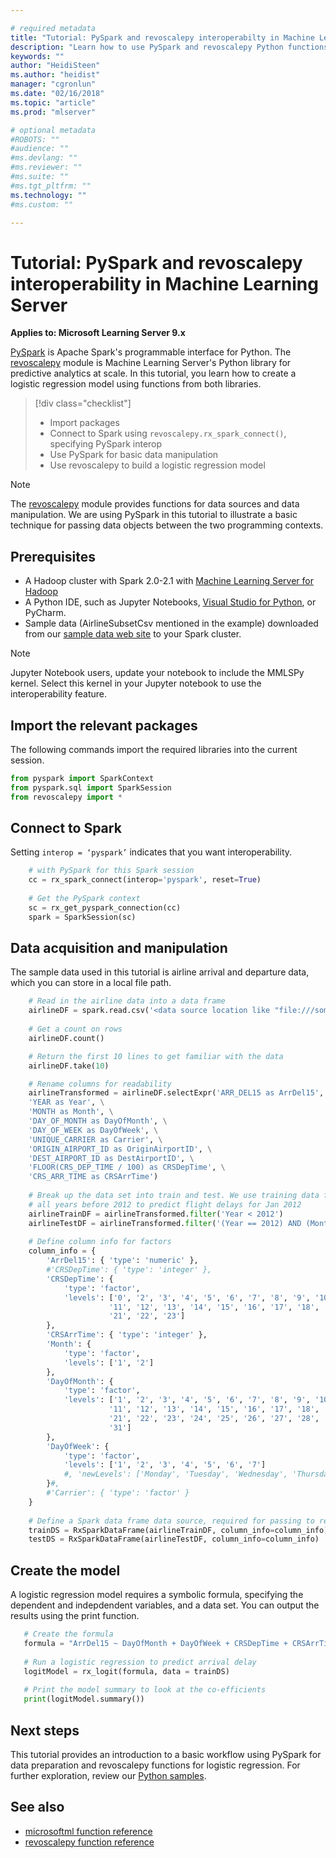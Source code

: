 ```yaml
---

# required metadata
title: "Tutorial: PySpark and revoscalepy interoperabilty in Machine Learning Server  "
description: "Learn how to use PySpark and revoscalepy Python functions in Spark applications in Hadoop clusters having Machine Learning Server."
keywords: ""
author: "HeidiSteen"
ms.author: "heidist"
manager: "cgronlun"
ms.date: "02/16/2018"
ms.topic: "article"
ms.prod: "mlserver"

# optional metadata
#ROBOTS: ""
#audience: ""
#ms.devlang: ""
#ms.reviewer: ""
#ms.suite: ""
#ms.tgt_pltfrm: ""
ms.technology: ""
#ms.custom: ""

---
```


# Tutorial: PySpark and revoscalepy interoperability in Machine Learning Server

**Applies to: Microsoft Learning Server 9.x**

[PySpark](https://spark.apache.org/downloads.html) is Apache Spark's programmable interface for Python. The [revoscalepy](../python-reference/revoscalepy/revoscalepy-package.md) module is Machine Learning Server's Python library for predictive analytics at scale. In this tutorial, you learn how to create a logistic regression model using functions from both libraries.

> [!div class="checklist"]
> * Import packages
> * Connect to Spark using `revoscalepy.rx_spark_connect()`, specifying PySpark interop
> * Use PySpark for basic data manipulation
> * Use revoscalepy to build a logistic regression model

> [!Note]
> The [revoscalepy](../python-reference/revoscalepy/revoscalepy-package.md) module provides functions for data sources and data manipulation. We are using PySpark in this tutorial to illustrate a basic technique for passing data objects between the two programming contexts.

## Prerequisites

+ A Hadoop cluster with Spark 2.0-2.1 with [Machine Learning Server for Hadoop](../install/machine-learning-server-hadoop-install.md)
+ A Python IDE, such as Jupyter Notebooks, [Visual Studio for Python](https://www.visualstudio.com/vs/python/), or PyCharm. 
+ Sample data (AirlineSubsetCsv mentioned in the example) downloaded from our [sample data web site](https://packages.revolutionanalytics.com/datasets/) to your Spark cluster.

> [!Note]                                                                                                                 
> Jupyter Notebook users, update your notebook to include the MMLSPy kernel. Select this kernel in your Jupyter notebook to use the interoperability feature.
>

## Import the relevant packages

The following commands import the required libraries into the current session.

```Python
from pyspark import SparkContext
from pyspark.sql import SparkSession
from revoscalepy import *
```

## Connect to Spark

Setting `interop = ‘pyspark’` indicates that you want interoperability.

```Python
    # with PySpark for this Spark session
    cc = rx_spark_connect(interop='pyspark', reset=True)
    
    # Get the PySpark context
    sc = rx_get_pyspark_connection(cc)
    spark = SparkSession(sc)
```

## Data acquisition and manipulation

The sample data used in this tutorial is airline arrival and departure data, which you can store in a local file path.

```Python
    # Read in the airline data into a data frame
    airlineDF = spark.read.csv('<data source location like "file:///some-file-path/airline.csv">')
    
    # Get a count on rows
    airlineDF.count()

    # Return the first 10 lines to get familiar with the data
    airlineDF.take(10)

    # Rename columns for readability
    airlineTransformed = airlineDF.selectExpr('ARR_DEL15 as ArrDel15', \
    'YEAR as Year', \
    'MONTH as Month', \
    'DAY_OF_MONTH as DayOfMonth', \
    'DAY_OF_WEEK as DayOfWeek', \
    'UNIQUE_CARRIER as Carrier', \
    'ORIGIN_AIRPORT_ID as OriginAirportID', \
    'DEST_AIRPORT_ID as DestAirportID', \
    'FLOOR(CRS_DEP_TIME / 100) as CRSDepTime', \
    'CRS_ARR_TIME as CRSArrTime')
    
    # Break up the data set into train and test. We use training data for  
    # all years before 2012 to predict flight delays for Jan 2012
    airlineTrainDF = airlineTransformed.filter('Year < 2012')
    airlineTestDF = airlineTransformed.filter('(Year == 2012) AND (Month == 1)')
    
    # Define column info for factors
    column_info = {
        'ArrDel15': { 'type': 'numeric' },
        #'CRSDepTime': { 'type': 'integer' },
        'CRSDepTime': {
            'type': 'factor',
            'levels': ['0', '2', '3', '4', '5', '6', '7', '8', '9', '10',
                      '11', '12', '13', '14', '15', '16', '17', '18', '19', '20',
                      '21', '22', '23']
        },
        'CRSArrTime': { 'type': 'integer' },
        'Month': {
            'type': 'factor',
            'levels': ['1', '2']
        },
        'DayOfMonth': {
            'type': 'factor',
            'levels': ['1', '2', '3', '4', '5', '6', '7', '8', '9', '10',
                      '11', '12', '13', '14', '15', '16', '17', '18', '19', '20',
                      '21', '22', '23', '24', '25', '26', '27', '28', '29', '30',
                      '31']
        },
        'DayOfWeek': {
            'type': 'factor',
            'levels': ['1', '2', '3', '4', '5', '6', '7']
            #, 'newLevels': ['Monday', 'Tuesday', 'Wednesday', 'Thursday', 'Friday', 'Saturday', 'Sunday'] # ignored
        }#,
        #'Carrier': { 'type': 'factor' }
    }
    
    # Define a Spark data frame data source, required for passing to revoscalepy
    trainDS = RxSparkDataFrame(airlineTrainDF, column_info=column_info)
    testDS = RxSparkDataFrame(airlineTestDF, column_info=column_info)
 ```

## Create the model

A logistic regression model requires a symbolic formula, specifying the dependent and indepdendent variables, and a data set. You can output the results using the print function.

 ```Python
    # Create the formula
    formula = "ArrDel15 ~ DayOfMonth + DayOfWeek + CRSDepTime + CRSArrTime"
    
    # Run a logistic regression to predict arrival delay
    logitModel = rx_logit(formula, data = trainDS)
    
    # Print the model summary to look at the co-efficients
    print(logitModel.summary())
```

## Next steps

This tutorial provides an introduction to a basic workflow using PySpark for data preparation and revoscalepy functions for logistic regression. For further exploration, review our [Python samples](python-samples.md).

## See also

+ [microsoftml function reference](../python-reference/microsoftml/microsoftml-package.md)
+ [revoscalepy function reference](../python-reference/revoscalepy/revoscalepy-package.md)
